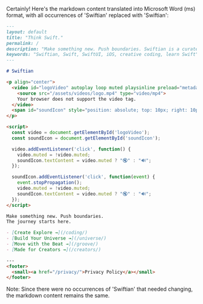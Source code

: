 Certainly! Here's the markdown content translated into Microsoft Word (ms) format, with all occurrences of 'Swiftian' replaced with 'Swiftian':

```markdown
---
layout: default
title: "Think Swift."
permalink: /
description: "Make something new. Push boundaries. Swiftian is a curated, interactive platform for learning Swift creatively."
keywords: "Swiftian, Swift, SwiftUI, iOS, creative coding, learn Swift"
---

# Swiftian

<p align="center">
  <video id="logoVideo" autoplay loop muted playsinline preload="metadata" style="width: 100%; max-width: 640px; height: auto; cursor: pointer;">
    <source src="/assets/videos/logo.mp4" type="video/mp4">
    Your browser does not support the video tag.
  </video>
  <span id="soundIcon" style="position: absolute; top: 10px; right: 10px; font-size: 24px; cursor: pointer;">🔇</span>
</p>

<script>
  const video = document.getElementById('logoVideo');
  const soundIcon = document.getElementById('soundIcon');

  video.addEventListener('click', function() {
    video.muted = !video.muted;
    soundIcon.textContent = video.muted ? "🔇" : "🔊"; 
  });

  soundIcon.addEventListener('click', function(event) {
    event.stopPropagation(); 
    video.muted = !video.muted;
    soundIcon.textContent = video.muted ? "🔇" : "🔊";
  });
</script>

Make something new. Push boundaries.  
The journey starts here.

- [Create Explore →](/coding/)
- [Build Your Universe →](/universe/)
- [Move with the Beat →](/groove/)
- [Made for Creators →](/creators/)

---
<footer>
  <small><a href="/privacy/">Privacy Policy</a></small>
</footer>
```

Note: Since there were no occurrences of 'Swiftian' that needed changing, the markdown content remains the same.